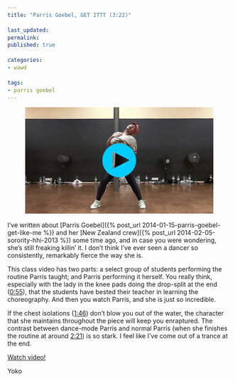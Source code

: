 ```yaml
---
title: "Parris Goebel, GET ITTT (3:22)"

last_updated: 
permalink: 
published: true

categories:
- wawd

tags:
- parris goebel
---
```


<figure>
	<a href="http://www.youtube.com/watch?v=OZxRXej-guk"><img src="/assets/images/2015-03-18-parris-goebel-mek-it-bunx-up.jpg" alt="Parris Goebel breaks her back 🥵" /></a>
</figure>

I’ve written about [Parris Goebel]({% post_url 2014-01-15-parris-goebel-get-like-me %}) and her [New Zealand crew]({% post_url 2014-02-05-sorority-hhi-2013 %}) some time ago, and in case you were wondering, she’s still freaking killin’ it. I don’t think I’ve ever seen a dancer so consistently, remarkably fierce the way she is.

This class video has two parts: a select group of students performing the routine Parris taught; and Parris performing it herself. You really think, especially with the lady in the knee pads doing the drop-split at the end ([0:55](https://youtu.be/OZxRXej-guk?t=55s)), that the students have bested their teacher in learning the choreography. And then you watch Parris, and she is just so incredible.

If the chest isolations ([1:46](https://youtu.be/OZxRXej-guk?t=1m46s)) don’t blow you out of the water, the character that she maintains throughout the piece will keep you enraptured. The contrast between dance-mode Parris and normal Parris (when she finishes the routine at around [2:21](https://youtu.be/OZxRXej-guk?t=2m21s)) is so stark. I feel like I’ve come out of a trance at the end.

[Watch video!](http://www.youtube.com/watch?v=OZxRXej-guk)

Yoko